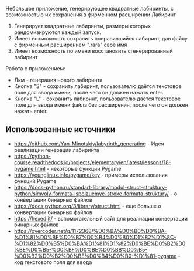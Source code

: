 Небольшое приложение, генерирующее квадратные лабиринты, с возможностью их сохранения в фирменном расширении
Лабиринт
1) Генерирует квадратные лабиринты, размеры которых рандомизируются каждый запуск.
2) Имеет возможность сохранить понравившийся лабиринт, дав файлу с фирменным расширением ".rara" своё имя
3) Имеет возможность по имени восстановить сгенерированный лабиринт

Работа с приложением:

* Лкм - генерация нового лабиринта
* Кнопка "S" - сохранить лабиринт, пользователю даётся текстовое поле для ввода имени, после чего он должен нажать enter.
* Кнопка "L" - сохранить лабиринт, пользователю даётся текстовое поле для ввода имени файла без расширения, после чего он должен нажать enter.


## Использованные источники
* https://github.com/Yan-Minotskiy/labyrinth_generating - Идея реализации генерации лабиринта
* https://python-course.readthedocs.io/projects/elementary/en/latest/lessons/18-pygame.html - некоторые функции Pygame
* https://younglinux.info/pygame/key - примеры использования функций Pygame
* https://docs-python.ru/standart-library/modul-struct-struktury-python/simvoly-formata-ispolzuemye-stroke-formata-struktury/ - о конвертации бинарных файлов
* https://docs.python.org/3/library/struct.html - еще больше о конвертации бинарных файлов
* https://hexed.it/ - вспомогательный сайт для реалиации конвертации бинарных файлов
* https://overcoder.net/q/1172368/%D0%BA%D0%B0%D0%BA-%D1%81%D0%BE%D0%B7%D0%B4%D0%B0%D1%82%D1%8C-%D1%82%D0%B5%D0%BA%D1%81%D1%82%D0%BE%D0%B2%D0%BE%D0%B5-%D0%BF%D0%BE%D0%BB%D0%B5-%D0%B2%D0%B2%D0%BE%D0%B4%D0%B0-%D1%81-pygame - код текстового поля для ввода
